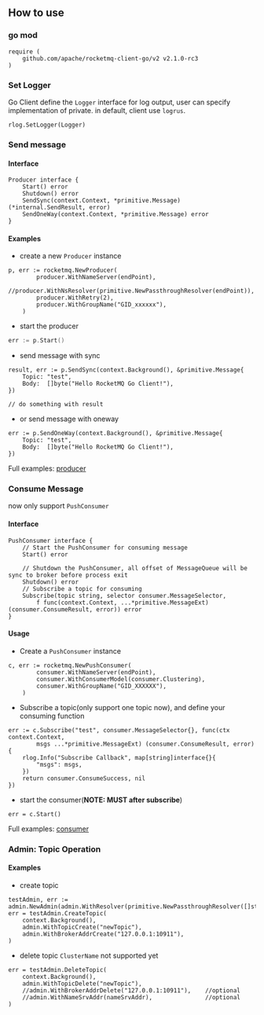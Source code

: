 ## How to use

### go mod
```
require (
    github.com/apache/rocketmq-client-go/v2 v2.1.0-rc3
)
```

### Set Logger
Go Client define the `Logger` interface for log output, user can specify implementation of private.
in default, client use `logrus`.
```
rlog.SetLogger(Logger)
```

### Send message
#### Interface
```
Producer interface {
	Start() error
	Shutdown() error
	SendSync(context.Context, *primitive.Message) (*internal.SendResult, error)
	SendOneWay(context.Context, *primitive.Message) error
}
```

#### Examples
- create a new `Producer` instance
```
p, err := rocketmq.NewProducer(
		producer.WithNameServer(endPoint),
		//producer.WithNsResolver(primitive.NewPassthroughResolver(endPoint)),
		producer.WithRetry(2),
		producer.WithGroupName("GID_xxxxxx"),
	)
```

- start the producer
```go 
err := p.Start()
```

- send message with sync
```
result, err := p.SendSync(context.Background(), &primitive.Message{
    Topic: "test",
    Body:  []byte("Hello RocketMQ Go Client!"),
})

// do something with result
```

- or send message with oneway
```
err := p.SendOneWay(context.Background(), &primitive.Message{
    Topic: "test",
    Body:  []byte("Hello RocketMQ Go Client!"),
})
```
Full examples: [producer](../examples/producer)

### Consume Message
now only support `PushConsumer`

#### Interface
```
PushConsumer interface {
	// Start the PushConsumer for consuming message
	Start() error

	// Shutdown the PushConsumer, all offset of MessageQueue will be sync to broker before process exit
	Shutdown() error
	// Subscribe a topic for consuming
	Subscribe(topic string, selector consumer.MessageSelector,
		f func(context.Context, ...*primitive.MessageExt) (consumer.ConsumeResult, error)) error
}
```

#### Usage
- Create a `PushConsumer` instance
```
c, err := rocketmq.NewPushConsumer(
		consumer.WithNameServer(endPoint),
        consumer.WithConsumerModel(consumer.Clustering),
		consumer.WithGroupName("GID_XXXXXX"),
	)
```

- Subscribe a topic(only support one topic now), and define your consuming function
```
err := c.Subscribe("test", consumer.MessageSelector{}, func(ctx context.Context,
		msgs ...*primitive.MessageExt) (consumer.ConsumeResult, error) {
    rlog.Info("Subscribe Callback", map[string]interface{}{
        "msgs": msgs,
    })
    return consumer.ConsumeSuccess, nil
})
```
- start the consumer(**NOTE: MUST after subscribe**)
```
err = c.Start()
```

Full examples: [consumer](../examples/consumer)


### Admin: Topic Operation

#### Examples
- create topic
```
testAdmin, err := admin.NewAdmin(admin.WithResolver(primitive.NewPassthroughResolver([]string{"127.0.0.1:9876"})))
err = testAdmin.CreateTopic(
	context.Background(),
	admin.WithTopicCreate("newTopic"),
	admin.WithBrokerAddrCreate("127.0.0.1:10911"),
)
```

- delete topic
`ClusterName` not supported yet
```
err = testAdmin.DeleteTopic(
	context.Background(),
	admin.WithTopicDelete("newTopic"),
	//admin.WithBrokerAddrDelete("127.0.0.1:10911"),	//optional
	//admin.WithNameSrvAddr(nameSrvAddr),				//optional
)
```
